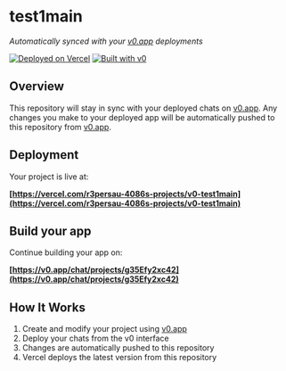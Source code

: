 # test1main

*Automatically synced with your [v0.app](https://v0.app) deployments*

[![Deployed on Vercel](https://img.shields.io/badge/Deployed%20on-Vercel-black?style=for-the-badge&logo=vercel)](https://vercel.com/r3persau-4086s-projects/v0-test1main)
[![Built with v0](https://img.shields.io/badge/Built%20with-v0.app-black?style=for-the-badge)](https://v0.app/chat/projects/g35Efy2xc42)

## Overview

This repository will stay in sync with your deployed chats on [v0.app](https://v0.app).
Any changes you make to your deployed app will be automatically pushed to this repository from [v0.app](https://v0.app).

## Deployment

Your project is live at:

**[https://vercel.com/r3persau-4086s-projects/v0-test1main](https://vercel.com/r3persau-4086s-projects/v0-test1main)**

## Build your app

Continue building your app on:

**[https://v0.app/chat/projects/g35Efy2xc42](https://v0.app/chat/projects/g35Efy2xc42)**

## How It Works

1. Create and modify your project using [v0.app](https://v0.app)
2. Deploy your chats from the v0 interface
3. Changes are automatically pushed to this repository
4. Vercel deploys the latest version from this repository